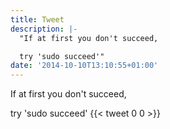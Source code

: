 ```yaml
---
title: Tweet
description: |-
  "If at first you don't succeed,

  try 'sudo succeed'"
date: '2014-10-10T13:10:55+01:00'
---
```

If at first you don't succeed,

try 'sudo succeed'
      {{< tweet 0 0 >}}
    
